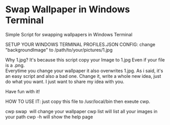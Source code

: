 # Swap Wallpaper in Windows Terminal 
Simple Script for swapping wallpapers in Windows Terminal

SETUP YOUR WINDOWS TERMINAL PROFILES.JSON CONFIG:
change "backgroundImage" to /path/to/your/pictures/1.jpg
   
Why 1.jpg? It's because this script copy your Image to 1.jpg
Even if your file is a .png.   
Everytime you change your wallpaper it also overwrites 1.jpg.
As i said, it's an easy script and also a bad one.
Change it, write a whole new idea, just do what you want.
I just want to share my idea with you. 

Have fun with it!
  
HOW TO USE IT:
  just copy this file to /usr/local/bin
  then exeute cwp.
  
  cwp swap <img> will change your wallpaper
  cwp list will list all your images in your path
  cwp -h will show the help page
  
